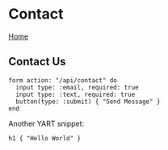 # Contact

[Home](index.html)

## Contact Us

```yart
form action: "/api/contact" do
  input type: :email, required: true
  input type: :text, required: true
  button(type: :submit) { "Send Message" }
end
```

Another YART snippet:

```yart
h1 { "Hello World" }
```
